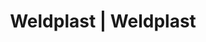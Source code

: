 ---
Link: "file:/Users/vinayakpatel/Downloads/www.weldplast.cz/eshop_products_compare/add/eshop-products-variant238"
product_name: "null"
product_id: "null"
title: "Weldplast | Weldplast"
product_desc: ""
product_specs: ""
product_downloads: ""
href: ""
accessories: ""
similar_products: ""
---